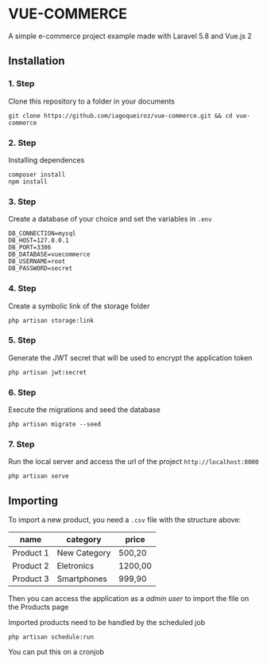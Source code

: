 # VUE-COMMERCE
A simple e-commerce project example made with Laravel 5.8 and Vue.js 2

## Installation

### 1. Step
Clone this repository to a folder in your documents
```shell
git clone https://github.com/iagoqueiroz/vue-commerce.git && cd vue-commerce
```

### 2. Step
Installing dependences
```shell
composer install
npm install
```

### 3. Step
Create a database of your choice and set the variables in `.env`
```env
DB_CONNECTION=mysql
DB_HOST=127.0.0.1
DB_PORT=3306
DB_DATABASE=vuecommerce
DB_USERNAME=root
DB_PASSWORD=secret
```

### 4. Step
Create a symbolic link of the storage folder
```shell
php artisan storage:link
```

### 5. Step
Generate the JWT secret that will be used to encrypt the application token
```shell
php artisan jwt:secret
```

### 6. Step
Execute the migrations and seed the database
```shell
php artisan migrate --seed
```

### 7. Step
Run the local server and access the url of the project `http://localhost:8000`
```shell
php artisan serve
```

## Importing
To import a new product, you need a `.csv` file with the structure above:

| name      | category     | price   |
|-----------|--------------|---------|
| Product 1 | New Category | 500,20  |
| Product 2 | Eletronics   | 1200,00 |
| Product 3 | Smartphones  | 999,90  |

Then you can access the application as a *admin user* to import the file on the Products page

Imported products need to be handled by the scheduled job
```shell
php artisan schedule:run
```
You can put this on a cronjob
